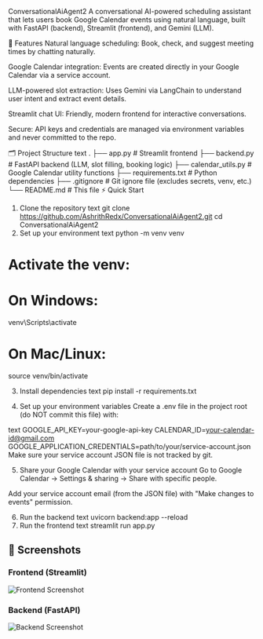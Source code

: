 ConversationalAiAgent2
A conversational AI-powered scheduling assistant that lets users book Google Calendar events using natural language, built with FastAPI (backend), Streamlit (frontend), and Gemini (LLM).

🚀 Features
Natural language scheduling: Book, check, and suggest meeting times by chatting naturally.

Google Calendar integration: Events are created directly in your Google Calendar via a service account.

LLM-powered slot extraction: Uses Gemini via LangChain to understand user intent and extract event details.

Streamlit chat UI: Friendly, modern frontend for interactive conversations.

Secure: API keys and credentials are managed via environment variables and never committed to the repo.

🗂️ Project Structure
text
.
├── app.py              # Streamlit frontend
├── backend.py          # FastAPI backend (LLM, slot filling, booking logic)
├── calendar_utils.py   # Google Calendar utility functions
├── requirements.txt    # Python dependencies
├── .gitignore          # Git ignore file (excludes secrets, venv, etc.)
└── README.md           # This file
⚡ Quick Start
1. Clone the repository
text
git clone https://github.com/AshrithRedx/ConversationalAiAgent2.git
cd ConversationalAiAgent2
2. Set up your environment
text
python -m venv venv
# Activate the venv:
# On Windows:
venv\Scripts\activate
# On Mac/Linux:
source venv/bin/activate


3. Install dependencies
text
pip install -r requirements.txt

4. Set up your environment variables
Create a .env file in the project root (do NOT commit this file) with:

text
GOOGLE_API_KEY=your-google-api-key
CALENDAR_ID=your-calendar-id@gmail.com
GOOGLE_APPLICATION_CREDENTIALS=path/to/your/service-account.json
Make sure your service account JSON file is not tracked by git.

5. Share your Google Calendar with your service account
Go to Google Calendar → Settings & sharing → Share with specific people.

Add your service account email (from the JSON file) with "Make changes to events" permission.

6. Run the backend
text
uvicorn backend:app --reload
7. Run the frontend
text
streamlit run app.py

## 📸 Screenshots

### Frontend (Streamlit)
![Frontend Screenshot](frontend.png)

### Backend (FastAPI)
![Backend Screenshot](backend.png)
 


